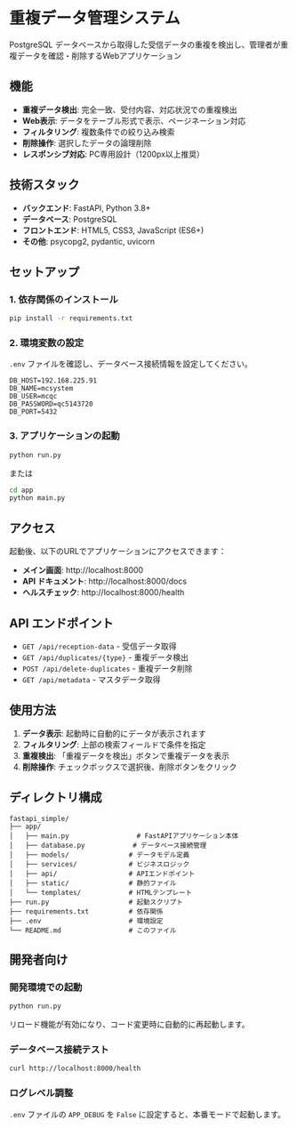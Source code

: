 # 重複データ管理システム

PostgreSQL データベースから取得した受信データの重複を検出し、管理者が重複データを確認・削除するWebアプリケーション

## 機能

- **重複データ検出**: 完全一致、受付内容、対応状況での重複検出
- **Web表示**: データをテーブル形式で表示、ページネーション対応
- **フィルタリング**: 複数条件での絞り込み検索
- **削除操作**: 選択したデータの論理削除
- **レスポンシブ対応**: PC専用設計（1200px以上推奨）

## 技術スタック

- **バックエンド**: FastAPI, Python 3.8+
- **データベース**: PostgreSQL
- **フロントエンド**: HTML5, CSS3, JavaScript (ES6+)
- **その他**: psycopg2, pydantic, uvicorn

## セットアップ

### 1. 依存関係のインストール

```bash
pip install -r requirements.txt
```

### 2. 環境変数の設定

`.env` ファイルを確認し、データベース接続情報を設定してください。

```
DB_HOST=192.168.225.91
DB_NAME=mcsystem
DB_USER=mcqc
DB_PASSWORD=qc5143720
DB_PORT=5432
```

### 3. アプリケーションの起動

```bash
python run.py
```

または

```bash
cd app
python main.py
```

## アクセス

起動後、以下のURLでアプリケーションにアクセスできます：

- **メイン画面**: http://localhost:8000
- **API ドキュメント**: http://localhost:8000/docs
- **ヘルスチェック**: http://localhost:8000/health

## API エンドポイント

- `GET /api/reception-data` - 受信データ取得
- `GET /api/duplicates/{type}` - 重複データ検出
- `POST /api/delete-duplicates` - 重複データ削除
- `GET /api/metadata` - マスタデータ取得

## 使用方法

1. **データ表示**: 起動時に自動的にデータが表示されます
2. **フィルタリング**: 上部の検索フィールドで条件を指定
3. **重複検出**: 「重複データを検出」ボタンで重複データを表示
4. **削除操作**: チェックボックスで選択後、削除ボタンをクリック

## ディレクトリ構成

```
fastapi_simple/
├── app/
│   ├── main.py                 # FastAPIアプリケーション本体
│   ├── database.py            # データベース接続管理
│   ├── models/               # データモデル定義
│   ├── services/             # ビジネスロジック
│   ├── api/                  # APIエンドポイント
│   ├── static/               # 静的ファイル
│   └── templates/            # HTMLテンプレート
├── run.py                    # 起動スクリプト
├── requirements.txt          # 依存関係
├── .env                      # 環境設定
└── README.md                 # このファイル
```

## 開発者向け

### 開発環境での起動

```bash
python run.py
```

リロード機能が有効になり、コード変更時に自動的に再起動します。

### データベース接続テスト

```bash
curl http://localhost:8000/health
```

### ログレベル調整

`.env` ファイルの `APP_DEBUG` を `False` に設定すると、本番モードで起動します。